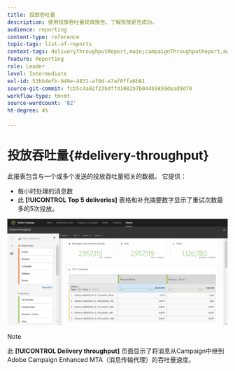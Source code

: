 ```yaml
---
title: 投放吞吐量
description: 使用投放吞吐量现成报告，了解投放是否成功。
audience: reporting
content-type: reference
topic-tags: list-of-reports
context-tags: deliveryThroughputReport,main;campaignThroughputReport,main;programThroughputReport,main
feature: Reporting
role: Leader
level: Intermediate
exl-id: 53bb4efb-949e-4831-af0d-e7af0ffa6b81
source-git-commit: fcb5c4a92f23bdffd1082b7b044b5859dead9d70
workflow-type: tm+mt
source-wordcount: '82'
ht-degree: 4%

---
```


# 投放吞吐量{#delivery-throughput}

此报表包含与一个或多个发送的投放吞吐量相关的数据。 它提供：

* 每小时处理的消息数
* 此 **[!UICONTROL Top 5 deliveries]** 表格和补充摘要数字显示了重试次数最多的5次投放。

![](assets/delivery_reports_1.png)

>[!NOTE]
>
>此 **[!UICONTROL Delivery throughput]** 页面显示了将消息从Campaign中继到Adobe Campaign Enhanced MTA（消息传输代理）的吞吐量速度。
